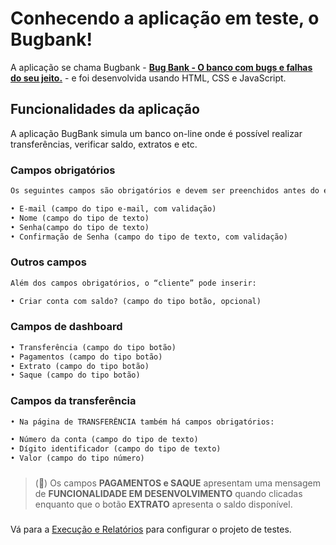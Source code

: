# Conhecendo a aplicação em teste, o Bugbank!

A aplicação se chama Bugbank - [**Bug Bank - O banco com bugs e falhas do seu jeito.**](https://github.com/jhonatasmatos/bugbank-ui) - e foi desenvolvida usando HTML, CSS e JavaScript.

## Funcionalidades da aplicação

A aplicação BugBank simula um banco on-line onde é possível realizar transferências, verificar saldo, extratos e etc. 


### Campos obrigatórios

```diff 
Os seguintes campos são obrigatórios e devem ser preenchidos antes do envio do formulário:

• E-mail (campo do tipo e-mail, com validação)
• Nome (campo do tipo de texto)
• Senha(campo do tipo de texto)
• Confirmação de Senha (campo do tipo de texto, com validação)

``` 
### Outros campos
```diff 
Além dos campos obrigatórios, o “cliente” pode inserir:

• Criar conta com saldo? (campo do tipo botão, opcional)
``` 

### Campos de dashboard
```diff 
• Transferência (campo do tipo botão)
• Pagamentos (campo do tipo botão)
• Extrato (campo do tipo botão)
• Saque (campo do tipo botão)
``` 
### Campos da transferência
```diff 
• Na página de TRANSFERÊNCIA também há campos obrigatórios:

• Número da conta (campo do tipo de texto)
• Dígito identificador (campo do tipo de texto)
• Valor (campo do tipo número)
```

###

> (🦆) Os campos **PAGAMENTOS e SAQUE** apresentam uma mensagem de **FUNCIONALIDADE EM DESENVOLVIMENTO** quando clicadas enquanto que o botão **EXTRATO** apresenta o saldo disponível. 

###
###
###

Vá para a [Execução e Relatórios](.welcome/execute.md) para configurar o projeto de testes.
